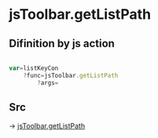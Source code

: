 # jsToolbar.getListPath

## Difinition by js action

```js.js

var=listKeyCon
	?func=jsToolbar.getListPath
		?args=

```

## Src

-> [jsToolbar.getListPath](https://github.com/puutaro/CommandClick/blob/master/app/src/main/java/com/puutaro/commandclick/fragment_lib/terminal_fragment/js_interface/toolbar/JsToolbar.kt#L48)


